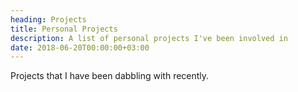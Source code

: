 ```yaml
---
heading: Projects
title: Personal Projects
description: A list of personal projects I've been involved in
date: 2018-06-20T00:00:00+03:00
---
```

Projects that I have been dabbling with recently.